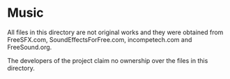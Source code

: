 # Music
All files in this directory are not original works and they were obtained from FreeSFX.com, SoundEffectsForFree.com, incompetech.com and FreeSound.org.

The developers of the project claim no ownership over the files in this directory.
